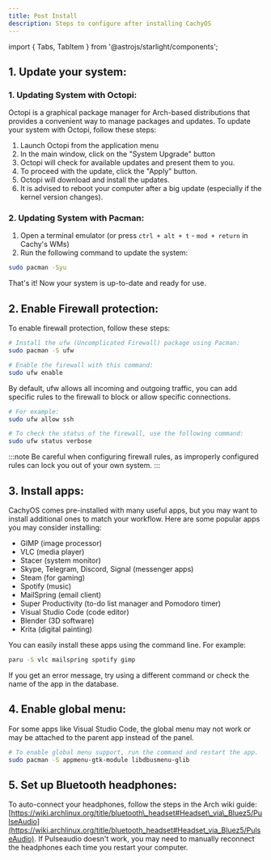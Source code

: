 ```yaml
---
title: Post Install
description: Steps to configure after installing CachyOS
---
```


import { Tabs, TabItem } from '@astrojs/starlight/components';

## 1\. Update your system:

### 1\. Updating System with Octopi:

Octopi is a graphical package manager for Arch-based distributions that provides a convenient way to manage packages and updates.
To update your system with Octopi, follow these steps:

1.  Launch Octopi from the application menu
2.  In the main window, click on the "System Upgrade" button
3.  Octopi will check for available updates and present them to you.
4.  To proceed with the update, click the "Apply" button.
5.  Octopi will download and install the updates.
6.  It is advised to reboot your computer after a big update (especially if the kernel version changes).

### 2\. Updating System with Pacman:

1.  Open a terminal emulator (or press `ctrl + alt + t` - `mod + return` in Cachy's WMs)
2.  Run the following command to update the system:

```sh
sudo pacman -Syu
```

That's it! Now your system is up-to-date and ready for use.


## 2\. Enable Firewall protection:

To enable firewall protection, follow these steps:


<Tabs>

<TabItem label="1">

```bash
# Install the ufw (Uncomplicated Firewall) package using Pacman:
sudo pacman -S ufw
```

</TabItem>
<TabItem label="2">


```bash
# Enable the firewall with this command:
sudo ufw enable
```

</TabItem>
<TabItem label="3">

By default, ufw allows all incoming and outgoing traffic, you can add specific rules to the firewall to block or allow specific connections.

```bash
# For example:
sudo ufw allow ssh
```

</TabItem>
<TabItem label="4">

```bash
# To check the status of the firewall, use the following command:
sudo ufw status verbose
```

</TabItem>
</Tabs>

:::note
Be careful when configuring firewall rules, as improperly configured rules can lock you out of your own system.
:::


## 3\. Install apps:

CachyOS comes pre-installed with many useful apps, but you may want to install additional ones to match your workflow.
Here are some popular apps you may consider installing:

*   GIMP (image processor)
*   VLC (media player)
*   Stacer (system monitor)
*   Skype, Telegram, Discord, Signal (messenger apps)
*   Steam (for gaming)
*   Spotify (music)
*   MailSpring (email client)
*   Super Productivity (to-do list manager and Pomodoro timer)
*   Visual Studio Code (code editor)
*   Blender (3D software)
*   Krita (digital painting)

You can easily install these apps using the command line. For example:

```sh
paru -S vlc mailspring spotify gimp
```

If you get an error message, try using a different command or check the name of the app in the database.

## 4\. Enable global menu:
For some apps like Visual Studio Code, the global menu may not work or may be attached to the parent app instead of the panel.

```sh
# To enable global menu support, run the command and restart the app.
sudo pacman -S appmenu-gtk-module libdbusmenu-glib
```

## 5\. Set up Bluetooth headphones:
To auto-connect your headphones, follow the steps in the Arch wiki guide: [https://wiki.archlinux.org/title/bluetooth\_headset#Headset\_via\_Bluez5/PulseAudio](https://wiki.archlinux.org/title/bluetooth_headset#Headset_via_Bluez5/PulseAudio). If Pulseaudio doesn't work, you may need to manually reconnect the headphones each time you restart your computer.
